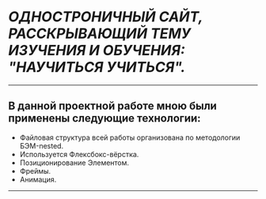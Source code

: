 # ___ОДНОСТРОНИЧНЫЙ САЙТ, РАССКРЫВАЮЩИЙ ТЕМУ ИЗУЧЕНИЯ И ОБУЧЕНИЯ: "НАУЧИТЬСЯ УЧИТЬСЯ".___
___
## В данной проектной работе мною были применены следующие технологии:
* Файловая структура всей работы организована по методологии БЭМ-nested.
* Используется Флексбокс-вёрстка.
* Позиционирование Элементом.
* Фреймы.
* Анимация.
___